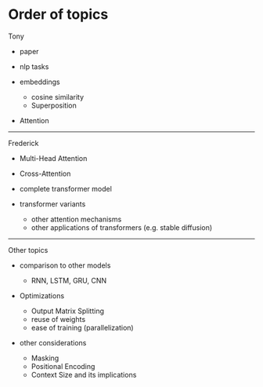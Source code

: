 # Order of topics

Tony

- paper
- nlp tasks
- embeddings
  - cosine similarity
  - Superposition

- Attention

-----

Frederick

- Multi-Head Attention
- Cross-Attention
- complete transformer model

- transformer variants
  - other attention mechanisms
  - other applications of transformers (e.g. stable diffusion)

-----

Other topics

- comparison to other models
  - RNN, LSTM, GRU, CNN

- Optimizations
  - Output Matrix Splitting
  - reuse of weights
  - ease of training (parallelization)

- other considerations
  - Masking
  - Positional Encoding
  - Context Size and its implications
